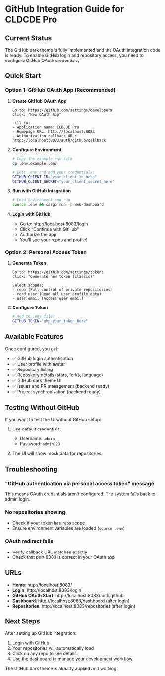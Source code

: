 # GitHub Integration Guide for CLDCDE Pro

## Current Status

The GitHub dark theme is fully implemented and the OAuth integration code is ready. To enable GitHub login and repository access, you need to configure GitHub OAuth credentials.

## Quick Start

### Option 1: GitHub OAuth App (Recommended)

1. **Create GitHub OAuth App**
   ```
   Go to: https://github.com/settings/developers
   Click: "New OAuth App"
   
   Fill in:
   - Application name: CLDCDE Pro
   - Homepage URL: http://localhost:8083
   - Authorization callback URL: http://localhost:8083/auth/github/callback
   ```

2. **Configure Environment**
   ```bash
   # Copy the example env file
   cp .env.example .env
   
   # Edit .env and add your credentials:
   GITHUB_CLIENT_ID="your_client_id_here"
   GITHUB_CLIENT_SECRET="your_client_secret_here"
   ```

3. **Run with GitHub Integration**
   ```bash
   # Load environment and run
   source .env && cargo run -p web-dashboard
   ```

4. **Login with GitHub**
   - Go to: http://localhost:8083/login
   - Click "Continue with GitHub"
   - Authorize the app
   - You'll see your repos and profile!

### Option 2: Personal Access Token

1. **Generate Token**
   ```
   Go to: https://github.com/settings/tokens
   Click: "Generate new token (classic)"
   
   Select scopes:
   - repo (Full control of private repositories)
   - read:user (Read all user profile data)
   - user:email (Access user email)
   ```

2. **Configure Token**
   ```bash
   # Add to .env file:
   GITHUB_TOKEN="ghp_your_token_here"
   ```

## Available Features

Once configured, you get:

- ✅ GitHub login authentication
- ✅ User profile with avatar
- ✅ Repository listing
- ✅ Repository details (stars, forks, language)
- ✅ GitHub dark theme UI
- ✅ Issues and PR management (backend ready)
- ✅ Project synchronization (backend ready)

## Testing Without GitHub

If you want to test the UI without GitHub setup:

1. Use default credentials:
   - Username: `admin`
   - Password: `admin123`

2. The UI will show mock data for repositories

## Troubleshooting

### "GitHub authentication via personal access token" message
This means OAuth credentials aren't configured. The system falls back to admin login.

### No repositories showing
- Check if your token has `repo` scope
- Ensure environment variables are loaded (`source .env`)

### OAuth redirect fails
- Verify callback URL matches exactly
- Check that port 8083 is correct in your OAuth app

## URLs

- **Home**: http://localhost:8083/
- **Login**: http://localhost:8083/login
- **GitHub OAuth Start**: http://localhost:8083/auth/github
- **Dashboard**: http://localhost:8083/dashboard (after login)
- **Repositories**: http://localhost:8083/repositories (after login)

## Next Steps

After setting up GitHub integration:

1. Login with GitHub
2. Your repositories will automatically load
3. Click on any repo to see details
4. Use the dashboard to manage your development workflow

The GitHub dark theme is already applied and working!